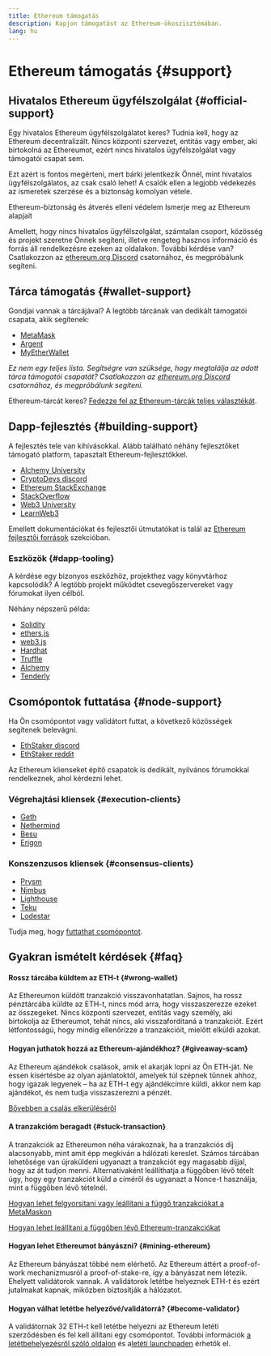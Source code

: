 ```yaml
---
title: Ethereum támogatás
description: Kapjon támogatást az Ethereum-ökoszisztémában.
lang: hu
---
```


# Ethereum támogatás {#support}

## Hivatalos Ethereum ügyfélszolgálat {#official-support}

Egy hivatalos Ethereum ügyfélszolgálatot keres? Tudnia kell, hogy az Ethereum decentralizált. Nincs központi szervezet, entitás vagy ember, aki birtokolná az Ethereumot, ezért nincs hivatalos ügyfélszolgálat vagy támogatói csapat sem.

Ezt azért is fontos megérteni, mert bárki jelentkezik Önnél, mint hivatalos ügyfélszolgálatos, az csak csaló lehet! A csalók ellen a legjobb védekezés az ismeretek szerzése és a biztonság komolyan vétele.

<DocLink to="/security/">
  Ethereum-biztonság és átverés elleni védelem
</DocLink>

<DocLink to="/learn/">
  Ismerje meg az Ethereum alapjait
</DocLink>

Amellett, hogy nincs hivatalos ügyfélszolgálat, számtalan csoport, közösség és projekt szeretne Önnek segíteni, illetve rengeteg hasznos információ és forrás áll rendelkezésre ezeken az oldalakon. További kérdése van? Csatlakozzon az [ethereum.org Discord](/discord/) csatornához, és megpróbálunk segíteni.

## Tárca támogatás {#wallet-support}

Gondjai vannak a tárcájával? A legtöbb tárcának van dedikált támogatói csapata, akik segítenek:

- [MetaMask](https://metamask.zendesk.com/hc/)
- [Argent](https://support.argent.xyz/hc/)
- [MyEtherWallet](https://help.myetherwallet.com/)

_Ez nem egy teljes lista. Segítségre van szüksége, hogy megtalálja az adott tárca támogatói csapatát? Csatlakozzon az [ethereum.org Discord](https://discord.gg/ethereum-org) csatornához, és megpróbálunk segíteni._

Ethereum-tárcát keres? [Fedezze fel az Ethereum-tárcák teljes választékát](/wallets/find-wallet/).

## Dapp-fejlesztés {#building-support}

A fejlesztés tele van kihívásokkal. Alább található néhány fejlesztőket támogató platform, tapasztalt Ethereum-fejlesztőkkel.

- [Alchemy University](https://university.alchemy.com/#starter_code)
- [CryptoDevs discord](https://discord.gg/Z9TA39m8Yu)
- [Ethereum StackExchange](https://ethereum.stackexchange.com/)
- [StackOverflow](https://stackoverflow.com/questions/tagged/web3)
- [Web3 University](https://www.web3.university/)
- [LearnWeb3](https://discord.com/invite/learnweb3)

Emellett dokumentációkat és fejlesztői útmutatókat is talál az [Ethereum fejlesztői források](/developers/) szekcióban.

### Eszközök {#dapp-tooling}

A kérdése egy bizonyos eszközhöz, projekthez vagy könyvtárhoz kapcsolódik? A legtöbb projekt működtet csevegőszervereket vagy fórumokat ilyen célból.

Néhány népszerű példa:

- [Solidity](https://gitter.im/ethereum/solidity)
- [ethers.js](https://discord.gg/6jyGVDK6Jx)
- [web3.js](https://discord.gg/GsABYQu4sC)
- [Hardhat](https://discord.gg/xtrMGhmbfZ)
- [Truffle](https://discord.gg/8uKcsccEYE)
- [Alchemy](http://alchemy.com/discord)
- [Tenderly](https://discord.gg/fBvDJYR)

## Csomópontok futtatása {#node-support}

Ha Ön csomópontot vagy validátort futtat, a következő közösségek segítenek belevágni.

- [EthStaker discord](https://discord.io/ethstaker)
- [EthStaker reddit](https://www.reddit.com/r/ethstaker)

Az Ethereum klienseket építő csapatok is dedikált, nyilvános fórumokkal rendelkeznek, ahol kérdezni lehet.

### Végrehajtási kliensek {#execution-clients}

- [Geth](https://discord.gg/FqDzupGyYf)
- [Nethermind](https://discord.gg/YJx3pm8z5C)
- [Besu](https://discord.gg/p8djYngzKN)
- [Erigon](https://github.com/ledgerwatch/erigon/issues)

### Konszenzusos kliensek {#consensus-clients}

- [Prysm](https://discord.gg/prysmaticlabs)
- [Nimbus](https://discord.gg/nSmEH3qgFv)
- [Lighthouse](https://discord.gg/cyAszAh)
- [Teku](https://discord.gg/7hPv2T6)
- [Lodestar](https://discord.gg/aMxzVcr)

Tudja meg, hogy [futtathat csomópontot](/developers/docs/nodes-and-clients/run-a-node/).

## Gyakran ismételt kérdések {#faq}

#### Rossz tárcába küldtem az ETH-t {#wrong-wallet}

Az Ethereumon küldött tranzakció visszavonhatatlan. Sajnos, ha rossz pénztárcába küldte az ETH-t, nincs mód arra, hogy visszaszerezze ezeket az összegeket. Nincs központi szervezet, entitás vagy személy, aki birtokolja az Ethereumot, tehát nincs, aki visszafordítaná a tranzakciót. Ezért létfontosságú, hogy mindig ellenőrizze a tranzakcióit, mielőtt elküldi azokat.

#### Hogyan juthatok hozzá az Ethereum-ajándékhoz? {#giveaway-scam}

Az Ethereum ajándékok csalások, amik el akarják lopni az Ön ETH-ját. Ne essen kísértésbe az olyan ajánlatoktól, amelyek túl szépnek tűnnek ahhoz, hogy igazak legyenek – ha az ETH-t egy ajándékcímre küldi, akkor nem kap ajándékot, és nem tudja visszaszerezni a pénzét.

[Bővebben a csalás elkerüléséről](/security/#common-scams)

#### A tranzakcióm beragadt {#stuck-transaction}

A tranzakciók az Ethereumon néha várakoznak, ha a tranzakciós díj alacsonyabb, mint amit épp megkíván a hálózati kereslet. Számos tárcában lehetősége van újraküldeni ugyanazt a tranzakciót egy magasabb díjjal, hogy az át tudjon menni. Alternatívaként leállíthatja a függőben lévő tételt úgy, hogy egy tranzakciót küld a címéről és ugyanazt a Nonce-t használja, mint a függőben lévő tételnél.

[Hogyan lehet felgyorsítani vagy leállítani a függő tranzakciókat a MetaMaskon](https://metamask.zendesk.com/hc/en-us/articles/360015489251-How-to-speed-up-or-cancel-a-pending-transaction)

[Hogyan lehet leállítani a függőben lévő Ethereum-tranzakciókat](https://info.etherscan.com/how-to-cancel-ethereum-pending-transactions/)

#### Hogyan lehet Ethereumot bányászni? {#mining-ethereum}

Az Ethereum bányászat többé nem elérhető. Az Ethereum áttért a proof-of-work mechanizmusról a proof-of-stake-re, így a bányászat nem létezik. Ehelyett validátorok vannak. A validátorok letétbe helyeznek ETH-t és ezért jutalmakat kapnak, miközben biztosítják a hálózatot.

#### Hogyan válhat letétbe helyezővé/validátorrá? {#become-validator}

A validátornak 32 ETH-t kell letétbe helyezni az Ethereum letéti szerződésben és fel kell állítani egy csomópontot. További információk [a letétbehelyezésről szóló oldalon](/staking) és a[letéti launchpaden](https://launchpad.ethereum.org/) érhetők el.
